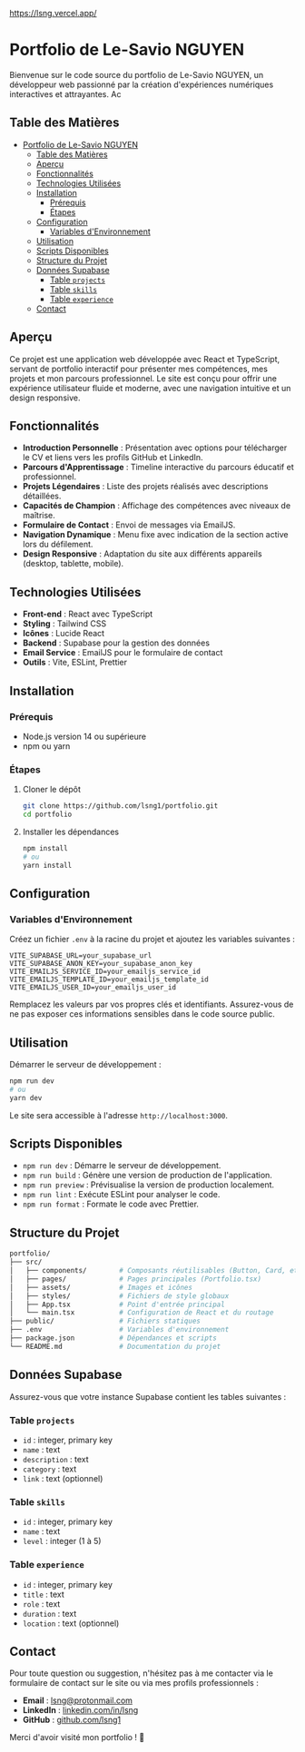 https://lsng.vercel.app/	  
# Portfolio de Le-Savio NGUYEN

Bienvenue sur le code source du portfolio de Le-Savio NGUYEN, un développeur web passionné par la création d'expériences numériques interactives et attrayantes. Ac

## Table des Matières
- [Portfolio de Le-Savio NGUYEN](#portfolio-de-le-savio-nguyen)
	- [Table des Matières](#table-des-matières)
	- [Aperçu](#aperçu)
	- [Fonctionnalités](#fonctionnalités)
	- [Technologies Utilisées](#technologies-utilisées)
	- [Installation](#installation)
		- [Prérequis](#prérequis)
		- [Étapes](#étapes)
	- [Configuration](#configuration)
		- [Variables d'Environnement](#variables-denvironnement)
	- [Utilisation](#utilisation)
	- [Scripts Disponibles](#scripts-disponibles)
	- [Structure du Projet](#structure-du-projet)
	- [Données Supabase](#données-supabase)
		- [Table `projects`](#table-projects)
		- [Table `skills`](#table-skills)
		- [Table `experience`](#table-experience)
	- [Contact](#contact)

## Aperçu
Ce projet est une application web développée avec React et TypeScript, servant de portfolio interactif pour présenter mes compétences, mes projets et mon parcours professionnel. Le site est conçu pour offrir une expérience utilisateur fluide et moderne, avec une navigation intuitive et un design responsive.

## Fonctionnalités
- **Introduction Personnelle** : Présentation avec options pour télécharger le CV et liens vers les profils GitHub et LinkedIn.
- **Parcours d'Apprentissage** : Timeline interactive du parcours éducatif et professionnel.
- **Projets Légendaires** : Liste des projets réalisés avec descriptions détaillées.
- **Capacités de Champion** : Affichage des compétences avec niveaux de maîtrise.
- **Formulaire de Contact** : Envoi de messages via EmailJS.
- **Navigation Dynamique** : Menu fixe avec indication de la section active lors du défilement.
- **Design Responsive** : Adaptation du site aux différents appareils (desktop, tablette, mobile).

## Technologies Utilisées
- **Front-end** : React avec TypeScript
- **Styling** : Tailwind CSS
- **Icônes** : Lucide React
- **Backend** : Supabase pour la gestion des données
- **Email Service** : EmailJS pour le formulaire de contact
- **Outils** : Vite, ESLint, Prettier

## Installation

### Prérequis
- Node.js version 14 ou supérieure
- npm ou yarn

### Étapes
1. Cloner le dépôt
    ```bash
    git clone https://github.com/lsng1/portfolio.git
    cd portfolio
    ```

2. Installer les dépendances
    ```bash
    npm install
    # ou
    yarn install
    ```

## Configuration

### Variables d'Environnement
Créez un fichier `.env` à la racine du projet et ajoutez les variables suivantes :
```env
VITE_SUPABASE_URL=your_supabase_url
VITE_SUPABASE_ANON_KEY=your_supabase_anon_key
VITE_EMAILJS_SERVICE_ID=your_emailjs_service_id
VITE_EMAILJS_TEMPLATE_ID=your_emailjs_template_id
VITE_EMAILJS_USER_ID=your_emailjs_user_id
```
Remplacez les valeurs par vos propres clés et identifiants. Assurez-vous de ne pas exposer ces informations sensibles dans le code source public.

## Utilisation
Démarrer le serveur de développement :
```bash
npm run dev
# ou
yarn dev
```
Le site sera accessible à l'adresse `http://localhost:3000`.

## Scripts Disponibles
- `npm run dev` : Démarre le serveur de développement.
- `npm run build` : Génère une version de production de l'application.
- `npm run preview` : Prévisualise la version de production localement.
- `npm run lint` : Exécute ESLint pour analyser le code.
- `npm run format` : Formate le code avec Prettier.

## Structure du Projet
```bash
portfolio/
├── src/
│   ├── components/        # Composants réutilisables (Button, Card, etc.)
│   ├── pages/             # Pages principales (Portfolio.tsx)
│   ├── assets/            # Images et icônes
│   ├── styles/            # Fichiers de style globaux
│   ├── App.tsx            # Point d'entrée principal
│   └── main.tsx           # Configuration de React et du routage
├── public/                # Fichiers statiques
├── .env                   # Variables d'environnement
├── package.json           # Dépendances et scripts
└── README.md              # Documentation du projet
```

## Données Supabase
Assurez-vous que votre instance Supabase contient les tables suivantes :

### Table `projects`
- `id` : integer, primary key
- `name` : text
- `description` : text
- `category` : text
- `link` : text (optionnel)

### Table `skills`
- `id` : integer, primary key
- `name` : text
- `level` : integer (1 à 5)

### Table `experience`
- `id` : integer, primary key
- `title` : text
- `role` : text
- `duration` : text
- `location` : text (optionnel)

## Contact
Pour toute question ou suggestion, n'hésitez pas à me contacter via le formulaire de contact sur le site ou via mes profils professionnels :
- **Email** : lsng@protonmail.com
- **LinkedIn** : [linkedin.com/in/lsng](https://www.linkedin.com/in/lsng)
- **GitHub** : [github.com/lsng1](https://github.com/lsng1)

Merci d'avoir visité mon portfolio ! 🙌

